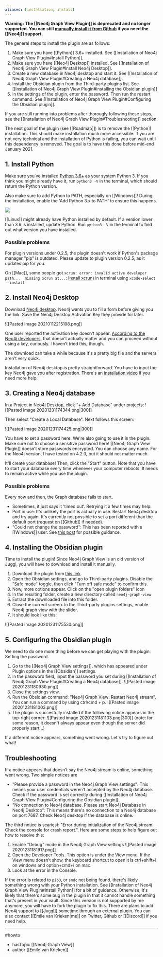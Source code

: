 ```yaml
---
aliases: [installation, install]
---
```


**Warning: The [[Neo4j Graph View Plugin]] is deprecated and no longer supported. You can still [manually install it from Github](https://github.com/HEmile/obsidian-neo4j-graph-view/releases/tag/0.2.5) if you need the [[Neo4j]] support.**

The general steps to install the plugin are as follows:
1. Make sure you have [[Python]] 3.6+ installed. See [[Installation of Neo4j Graph View Plugin#Install Python]].
2. Make sure you have [[Neo4j Desktop]] installed. See [[Installation of Neo4j Graph View Plugin#Install Neo4j Desktop]].
3. Create a new database in Neo4j desktop and start it. See [[Installation of Neo4j Graph View Plugin#Creating a Neo4j database]].
5. Install the Obsidian plugin from the Third-party plugins list. See [[Installation of Neo4j Graph View Plugin#Installing the Obsidian plugin]]
6. In the settings of the plugin, enter the password. Then run the restart command. See [[Installation of Neo4j Graph View Plugin#Configuring the Obsidian plugin]].

If you are still running into problems after thorougly following these steps, see the [[Installation of Neo4j Graph View Plugin#Troubleshooting]] section. 

The next goal of the plugin (see [[Roadmap]]) is to remove the [[Python]] installation. This should make installation much more accessible. If you are not very technical and the installation of Python is failing, you can wait until this dependency is removed. The goal is to have this done before mid-end January 2021. 

## 1. Install Python
Make sure you've installed [Python 3.6+](https://www.python.org/downloads/) as your system Python 3. If you think you might already have it, run `python3 -V` in the terminal, which should return the Python version.

Also make sure to add Python to PATH, especially on [[Windows]]! During the installation, enable the 'Add Python 3.x to PATH' to ensure this happens.

![](https://docs.python.org/3/_images/win_installer.png)

[[Linux]] might already have Python installed by default. If a version lower than 3.6 is installed, update Python. Run `python3 -V` in the terminal to find out what version you have installed. 

### Possible problems
For plugin versions under 0.2.5, the plugin doesn't work if Python's package manager "pip" is outdated. Please update to plugin version 0.2.5, as it updates pip for you. 

On [[Mac]], some people got `xcrun: error: invalid active developer path...  missing xcrun at...`: [Install xcrun)](https://apple.stackexchange.com/questions/254380/why-am-i-getting-an-invalid-active-developer-path-when-attempting-to-use-git-a) in terminal using `xcode-select --install` 

## 2. Install Neo4j Desktop
Download [Neo4j desktop](https://neo4j.com/download/). Neo4j wants you to fill a form before giving you the link. Save the Neo4j Desktop Activation Key they provide for later. 

![[Pasted image 20210112215108.png]]

One user reported the activation key doesn't appear. [According to the Neo4j developers](https://community.neo4j.com/t/installing-and-activation-key/6173), that doesn't actually matter and you can proceed without using a key, curiously. I haven't tried this, though. 

The download can take a while because it's a pretty big file and the servers aren't very quick. 

Installation of Neo4j desktop is pretty straightforward. You have to input the key Neo4j gave you after registration. There's an [installation video](https://www.youtube.com/watch?v=pPhJi9twN9Q&feature=emb_title) if you need more help. 


## 3. Creating a Neo4j database
In a Project in Neo4j Desktop, click "+ Add Database" under projects:
![[Pasted image 20201231174344.png|300]]

Then select "Create a Local Database". Next follows this screen: 

![[Pasted image 20201231174425.png|300]]

You have to set a password here. We're also going to use it in the plugin. Make sure not to choose a sensitive password here! [[Neo4j Graph View Plugin]] doesn't store passwords encrypted. 
You can choose any name. For the Neo4j version, I have tested on 4.2.0, but it should not matter much. 

It'll create your database! Then, click the "Start" button. Note that you have to start your database every time whenever your computer reboots: It needs to remain active while you use the plugin. 

### Possible problems
Every now and then, the Graph database fails to start.
- Sometimes, it just says it 'timed out'. Retrying it a few times may help.
- Port in use: It's unlikely the port is actually in use. Restart Neo4j desktop and try again. It's currently not possible to set a port different than the default port (request on [[Github]] if needed).
- "Could not change the password": This has been reported with a [[Windows]] user. See [this post](https://stackoverflow.com/questions/49342422/neo4j-database-failed-to-create-error-could-not-change-password) for possible guidance.

## 4. Installing the Obsidian plugin
Time to install the plugin! Since Neo4j Graph View is an old version of Juggl, you will have to download and install it manually. 

1. Download the plugin from [this link](https://github.com/HEmile/obsidian-neo4j-graph-view/releases/tag/0.2.5). 
1. Open the Obsidian settings, and go to Third-party plugins. Disable the "Safe mode" toggle, then click "Turn off safe mode" to confirm this. 
2. Now, more options appear. Click on the "open plugin folders" icon
3. In the resulting folder, create a new directory called `neo4j-graph-view`
4. Extract the downloaded file into this folder.
5. Close the current screen. In the Third-party plugins settings, enable Neo4j graph view with the slider. 
6. It should look like this:

![[Pasted image 20201231175530.png]]


## 5. Configuring the Obsidian plugin
We need to do one more thing before we can get playing with the plugin: Setting the password. 
1. Go to the [[Neo4j Graph View settings]], which has appeared under Plugin options in the [[Obsidian]] settings. 
2. In the password field, input the password you set during [[Installation of Neo4j Graph View Plugin#Creating a Neo4j database]].  ![[Pasted image 20201231180930.png]]
3. Close the settings view.
4. Run the Obsidian command: "Neo4j Graph View: Restart Neo4j stream". You can run a command by using ctrl/cmd + p. ![[Pasted image 20201231181003.png]]
5. The plugin is succesfully installed if the following notice appears in the top-right corner: ![[Pasted image 20201231181103.png|300]] (note: for some reason, it doesn't always appear even though the server did properly start...)

If a different notice appears, something went wrong. Let's try to figure out what!
## Troubleshooting
If a notice appears that doesn't say the Neo4j stream is online, something went wrong. Two simple notices are
- "Please provide a password in the Neo4j Graph View settings": This means your user credentials weren't accepted by the Neo4j database. Check if the password is set correctly during [[Installation of Neo4j Graph View Plugin#Configuring the Obsidian plugin]].
- "No connection to Neo4j database. Please start Neo4j Database in Neo4j Desktop": This means there's no connection to a Neo4j database on port 7687. Check Neo4j desktop if the database is online.

The third notice is scariest: "Error during initialization of the Neo4j stream. Check the console for crash report.". Here are some steps to help figure out how to resolve this:
1. Enable "Debug" mode in the Neo4j Graph View settings ![[Pasted image 20201231181917.png]]
2. Open the Developer Tools. This option is under the View menu. If the View menu doesn't show, the keyboard shortcut to open it is ctrl+shift+i on windows and option+cmd+i on mac.
3. Look at the error in the Console. 

If the error is related to `pip3`, or `smdc` not being found, there's likely something wrong with your Python installation. See [[Installation of Neo4j Graph View Plugin#Install Python]] for a bit of guidance. 
Otherwise, it's likely that there's some bug in the plugin in that it cannot handle something that's present in your vault. Since this version is not supported by me anymore, you will have to fork the plugin to fix this. There are plans to add Neo4j support to [[Juggl]] sometime through an external plugin.
You can also contact [[Emile van Krieken|me]] on Twitter, Github or [[Discord]] if you need help. 

--- 
#howto
- hasTopic [[Neo4j Graph View]]
- author [[Emile van Krieken]]